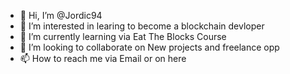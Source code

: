 - 👋 Hi, I’m @Jordic94
- 👀 I’m interested in learing to become a blockchain devloper
- 🌱 I’m currently learning via Eat The Blocks Course
- 💞️ I’m looking to collaborate on New projects and freelance opp
- 📫 How to reach me via Email or on here

<!---
Jordic94/Jordic94 is a ✨ special ✨ repository because its `README.md` (this file) appears on your GitHub profile.
You can click the Preview link to take a look at your changes.
--->
